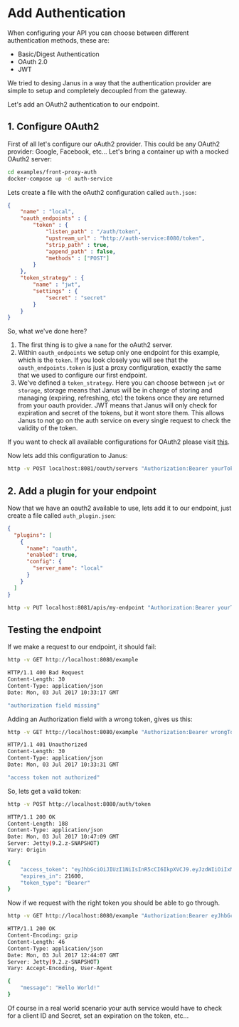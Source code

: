 # Add Authentication

When configuring your API you can choose between different authentication methods, these are:

* Basic/Digest Authentication
* OAuth 2.0
* JWT

We tried to desing Janus in a way that the authentication provider are simple to setup 
and completely decoupled from the gateway. 

Let's add an OAuth2 authentication to our endpoint.

## 1. Configure OAuth2

First of all let's configure our oAuth2 provider. This could be any OAuth2 provider: Google, Facebook, etc...
Let's bring a container up with a mocked OAuth2 server:

```sh
cd examples/front-proxy-auth
docker-compose up -d auth-service
```

Lets create a file with the oAuth2 configuration called `auth.json`:

```json
{
    "name" : "local",
    "oauth_endpoints" : {
        "token" : {
            "listen_path" : "/auth/token",
            "upstream_url" : "http://auth-service:8080/token",
            "strip_path" : true,
            "append_path" : false,
            "methods" : ["POST"]
        }
    },
    "token_strategy" : {
        "name" : "jwt",
        "settings" : {
            "secret" : "secret"
        }
    }
}
```

So, what we've done here? 

1. The first thing is to give a `name` for the oAuth2 server. 
2. Within `oauth_endpoints` we setup only one endpoint for this example, which is the `token`. If you look closely you will see that the `oauth_endpoints.token` is just a proxy configuration, exactly the same that we used to configure our first endpoint.
3. We've defined a `token_strategy`. Here you can choose between `jwt` or `storage`, storage means that Janus will be in charge of storing and managing (expiring, refreshing, etc) the tokens once they are returned from your oauth provider. JWT means that Janus will only check for expiration and secret of the tokens, but it wont store them.
This allows Janus to not go on the auth service on every single request to check the validity of the token.

If you want to check all available configurations for OAuth2 please visit [this](/docs/auth/oauth.md).

Now lets add this configuration to Janus:

```sh
http -v POST localhost:8081/oauth/servers "Authorization:Bearer yourToken" "Content-Type: application/json" < auth.json
```

## 2. Add a plugin for your endpoint

Now that we have an oauth2 available to use, lets add it to our endpoint, just create a file called `auth_plugin.json`:

```json
{
  "plugins": [
    {
      "name": "oauth",
      "enabled": true,
      "config": {
        "server_name": "local"
      }
    }
  ]
}
```

```sh
http -v PUT localhost:8081/apis/my-endpoint "Authorization:Bearer yourToken" "Content-Type: application/json" < auth_plugin.json
```

## Testing the endpoint

If we make a request to our endpoint, it should fail:

```bash
http -v GET http://localhost:8080/example

HTTP/1.1 400 Bad Request
Content-Length: 30
Content-Type: application/json
Date: Mon, 03 Jul 2017 10:33:17 GMT

"authorization field missing"
```

Adding an Authorization field with a wrong token, gives us this:

```bash
http -v GET http://localhost:8080/example "Authorization:Bearer wrongToken"

HTTP/1.1 401 Unauthorized
Content-Length: 30
Content-Type: application/json
Date: Mon, 03 Jul 2017 10:33:31 GMT

"access token not authorized"
```

So, lets get a valid token:
```bash
http -v POST http://localhost:8080/auth/token

HTTP/1.1 200 OK
Content-Length: 188
Content-Type: application/json
Date: Mon, 03 Jul 2017 10:47:09 GMT
Server: Jetty(9.2.z-SNAPSHOT)
Vary: Origin

{
    "access_token": "eyJhbGciOiJIUzI1NiIsInR5cCI6IkpXVCJ9.eyJzdWIiOiIxMjM0NTY3ODkwIiwibmFtZSI6IkphbnVzIn0.PvBI5yIdPVtR8RVJWWZEEEVv9Bk83Q_rS7vYcKNX1wM",
    "expires_in": 21600,
    "token_type": "Bearer"
}
```

Now if we request with the right token you should be able to go through.

```bash
http -v GET http://localhost:8080/example "Authorization:Bearer eyJhbGciOiJIUzI1NiIsInR5cCI6IkpXVCJ9.eyJzdWIiOiIxMjM0NTY3ODkwIiwibmFtZSI6IkphbnVzIn0.PvBI5yIdPVtR8RVJWWZEEEVv9Bk83Q_rS7vYcKNX1wM"

HTTP/1.1 200 OK
Content-Encoding: gzip
Content-Length: 46
Content-Type: application/json
Date: Mon, 03 Jul 2017 12:44:07 GMT
Server: Jetty(9.2.z-SNAPSHOT)
Vary: Accept-Encoding, User-Agent

{
    "message": "Hello World!"
}
```

Of course in a real world scenario your auth service would have to check for a client ID and Secret, set an expiration on the token, etc...

